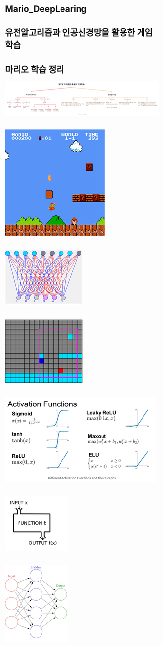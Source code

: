 # Mario_DeepLearing
# 유전알고리즘과 인공신경망을 활용한 게임 학습

# 마리오 학습 정리
![tabel](image/image77.png) 
# ![tabel](image/game_.png) 
# ![tabel](image/label_.png) 
# ![tabel](image/label2.png)
# ![tabel](image/label3.png)
# ![tabel](image/label4.png) 
# ![tabel](image/label5.png)




